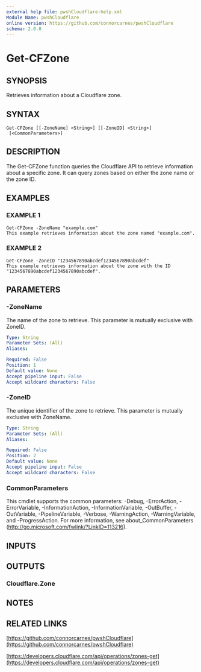 ```yaml
---
external help file: pwshCloudflare-help.xml
Module Name: pwshCloudflare
online version: https://github.com/connorcarnes/pwshCloudflare
schema: 2.0.0
---
```


# Get-CFZone

## SYNOPSIS
Retrieves information about a Cloudflare zone.

## SYNTAX

```
Get-CFZone [[-ZoneName] <String>] [[-ZoneID] <String>]
 [<CommonParameters>]
```

## DESCRIPTION
The Get-CFZone function queries the Cloudflare API to retrieve information about a specific zone.
It can query zones based on either the zone name or the zone ID.

## EXAMPLES

### EXAMPLE 1
```
Get-CFZone -ZoneName "example.com"
This example retrieves information about the zone named "example.com".
```

### EXAMPLE 2
```
Get-CFZone -ZoneID "1234567890abcdef1234567890abcdef"
This example retrieves information about the zone with the ID "1234567890abcdef1234567890abcdef".
```

## PARAMETERS

### -ZoneName
The name of the zone to retrieve.
This parameter is mutually exclusive with ZoneID.

```yaml
Type: String
Parameter Sets: (All)
Aliases:

Required: False
Position: 1
Default value: None
Accept pipeline input: False
Accept wildcard characters: False
```

### -ZoneID
The unique identifier of the zone to retrieve.
This parameter is mutually exclusive with ZoneName.

```yaml
Type: String
Parameter Sets: (All)
Aliases:

Required: False
Position: 2
Default value: None
Accept pipeline input: False
Accept wildcard characters: False
```

### CommonParameters
This cmdlet supports the common parameters: -Debug, -ErrorAction, -ErrorVariable, -InformationAction, -InformationVariable, -OutBuffer, -OutVariable, -PipelineVariable, -Verbose, -WarningAction, -WarningVariable, and -ProgressAction. 
For more information, see about_CommonParameters (http://go.microsoft.com/fwlink/?LinkID=113216).

## INPUTS

## OUTPUTS

### Cloudflare.Zone
## NOTES

## RELATED LINKS

[https://github.com/connorcarnes/pwshCloudflare](https://github.com/connorcarnes/pwshCloudflare)

[https://developers.cloudflare.com/api/operations/zones-get](https://developers.cloudflare.com/api/operations/zones-get)
